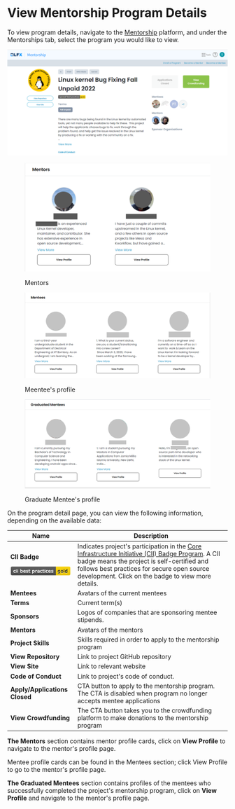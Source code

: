 # View Mentorship Program Details

To view program details, navigate to the [Mentorship](https://people.communitybridge.org/profile) platform, and under the Mentorships tab, select the program you would like to view.

![Mentorship program](<../../.gitbook/assets/Mentorship screen.png>)

<figure><img src="../../.gitbook/assets/mentors (1).png" alt=""><figcaption><p>Mentors</p></figcaption></figure>

<figure><img src="../../.gitbook/assets/mentee.png" alt=""><figcaption><p>Meentee's profile</p></figcaption></figure>

<figure><img src="../../.gitbook/assets/Graduated mentee.png" alt=""><figcaption><p>Graduate Mentee's profile</p></figcaption></figure>

On the program detail page, you can view the following information, depending on the available data:

| **Name**                                                                                                                                          | Description                                                                                                                                                                                                                                                                                                        |
| ------------------------------------------------------------------------------------------------------------------------------------------------- | ------------------------------------------------------------------------------------------------------------------------------------------------------------------------------------------------------------------------------------------------------------------------------------------------------------------ |
| <p><strong>CII Badge</strong></p><p><img src="../../.gitbook/assets/7418513 (1) (2) (2) (2) (2) (1) (1) (1).png" alt="" data-size="original"></p> | Indicates project's participation in the [Core Infrastructure Initiative (CII) Badge Program](https://www.coreinfrastructure.org/programs/badge-program/). A CII badge means the project is self-certified and follows best practices for secure open source development. Click on the badge to view more details. |
| **Mentees**                                                                                                                                       | Avatars of the current mentees                                                                                                                                                                                                                                                                                     |
| **Terms**                                                                                                                                         | Current term(s)                                                                                                                                                                                                                                                                                                    |
| **Sponsors**                                                                                                                                      | Logos of companies that are sponsoring mentee stipends.                                                                                                                                                                                                                                                            |
| **Mentors**                                                                                                                                       | Avatars of the mentors                                                                                                                                                                                                                                                                                             |
| **Project Skills**                                                                                                                                | Skills required in order to apply to the mentorship program                                                                                                                                                                                                                                                        |
| **View Repository**                                                                                                                               | Link to project GitHub repository                                                                                                                                                                                                                                                                                  |
| **View Site**                                                                                                                                     | Link to relevant website                                                                                                                                                                                                                                                                                           |
| **Code of Conduct**                                                                                                                               | Link to project's code of conduct.                                                                                                                                                                                                                                                                                 |
| **Apply/Applications Closed**                                                                                                                     | CTA button to apply to the mentorship program. The CTA is disabled when program no longer accepts mentee applications                                                                                                                                                                                              |
| **View Crowdfunding**                                                                                                                             | The CTA button takes you to the crowdfunding platform to make donations to the mentorship program                                                                                                                                                                                                                  |

**The Mentors** section contains mentor profile cards, click on **View Profile** to navigate to the mentor's profile page.

Mentee profile cards can be found in the Mentees section; click View Profile to go to the mentor's profile page.

**The Graduated Mentees** section contains profiles of the mentees who successfully completed the project's mentorship program, click on **View Profile** and navigate to the mentor's profile page.
